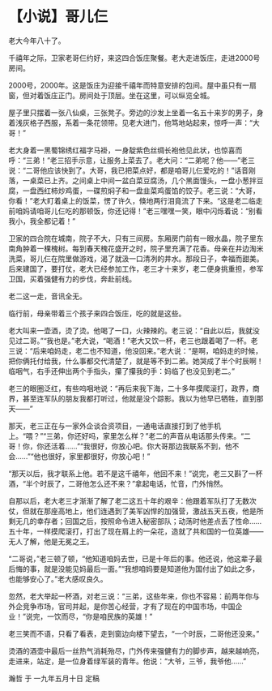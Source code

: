 # 【小说】哥儿仨

老大今年八十了。

千禧年之际，卫家老哥仨约好，来这四合饭庄聚餐。老大走进饭庄，走进2000号房间。

2000号，2000年。这是饭庄为迎接千禧年而特意安排的包间。屋中虽只有一扇窗，但对着饭庄正门。房间处于顶层。坐在这里，可以纵览全城。

屋子里只摆着一张八仙桌，三张凳子。旁边的沙发上坐着一名五十来岁的男子，身着浅灰格子西服，系着一条花领带。见老大进门，他笃地站起来，惊呼一声：“大哥！”

老大身着一黑蜀锦绣红福字马褂，一身靛紫色丝绸长袍他见此状，也惊喜而呼：“三弟！”老三招手示意，让服务上菜去了。老大问：“二弟呢？他——”老三说：“二哥他应该快到了。大哥，我已把菜点好，都是咱哥儿仨爱吃的！”话音刚落，一桌菜已上齐。之间桌上中间一盆白菜豆腐汤，几个黑面馒头，一盘小葱拌豆腐，一盘西红柿炒鸡蛋，一碟煎焖子和一盘韭菜鸡蛋馅的饺子。老三说：“大哥，你看！”老大盯着桌上的饭菜，愣了许久，倏地两行泪竟流了下来。“这是老二临走前咱妈请咱哥儿仨吃的那顿饭，你还记得！”老三嘿嘿一笑，眼中闪烁着说：“别看我小，我全都记着！”

卫家的四合院在城南，院子不大，只有三间房。东厢房门前有一眼水晶，院子里东南角肿着一棵槐树。每到春天槐花盛开之时，院子里充满了花香。母亲在井边淘米洗菜，哥儿仨在院里做游戏，渴了就汲一口清冽的井水。那段日子，幸福而甜美。后来建国了，要打仗，老大已经参加工作，老三才十来岁，老二便身挑重担，参军卫国，买着强健有力的步伐，奔赴前线。

老二这一走，音讯全无。

临行前，母亲带着三个孩子来四合饭庄，吃的就是这些。

老大叫来一壶酒，烫了烫。他喝了一口，火辣辣的。老三说：“自此以后，我就没见过二哥。”“我也是。”老大说，“喝酒！”老大又饮一杯，老三也跟着喝了一杯。老三说：“后来咱妈走，老二也不知道，他没回来。”老大说：“是啊，咱妈走的时候，把你俩托付给我，什么事都交代清楚了，就是等不到二弟。她哭成了半个时辰啊！临咽气，右手还伸出两个手指头，攥了攥我的手：妈临了也没见到老二。”

老三的眼圈泛红，有些呜咽地说：“再后来我下海，二十多年摸爬滚打，政界，商界，甚至连军队的朋友我都打听过，他就是没个踪影。我以为他早已牺牲，直到那天——”

那天，老三正在与一家外企谈合资项目，一通电话直接打到了他手机上。“喂？”“三弟，你还好吗，家里怎么样？”老二的声音从电话那头传来。“二哥！你，你还活着……”“我很好，你放心吧。你大哥那边我联系不到，他不会……”“他也很好，家里都很好，你放心吧！”

“那天以后，我才联系上他。若不是这千禧年，他回不来！”说完，老三又斟了一杯酒，“半个时辰了，二哥他怎么还不来？”拿起电话，忙音，门外悄然。

自那以后，老大老三才渐渐了解了老二这五十年的艰辛：他跟着军队打了无数次仗，但就在那座高地上，他们连遇到了美军凶悍的加强营，激战五天五夜，他是所剩无几的幸存者；回国之后，按照命令进入秘密部队；动荡时他差点丢了性命……五十年，一样摸爬滚打，打出了现在肩上的一朵花，造就了共和国的一位英雄——无人了解，他是无冕之王。

“二哥说，”老三顿了顿，“他知道咱妈去世，已是十年后的事。他还说，他这辈子最后悔的事，就是没能见妈最后一面。”“我想咱妈要是知道他为国付出了如此之多，也能够安心了。”老大感叹良久。

忽然，老大举起一杯酒，对老三说：“三弟，这些年来，你也不容易：前两年你与外企竞争市场，官司并起，是你苦心经营，才有了现在的中国市场，中国企业！”说完，一饮而尽，“你是咱民族的英雄！”

老三笑而不语，只看了看表，走到窗边向楼下望去，“一个时辰，二哥他还没来。”

烫酒的酒壶中最后一丝热气消耗殆尽，门外传来强健有力的脚步声，越来越响亮，走进来，站定，是一位身着绿军装的青年。他说：“大爷，三爷，我爷他……”

瀚哲 于 一九年五月十日 定稿
